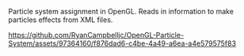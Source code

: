 Particle system assignment in OpenGL.
Reads in information to make particles effects from XML files.

https://github.com/RyanCampbelljc/OpenGL-Particle-System/assets/97364160/f876dad6-c4be-4a49-a6ea-a4e579575f83

